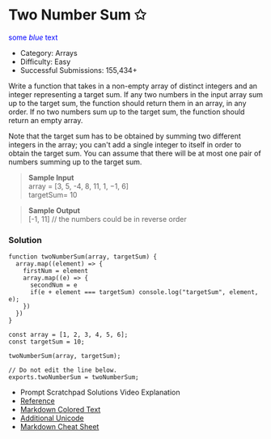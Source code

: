 # Two Number Sum ✩

<span style="color:blue">some *blue* text</span>

- Category: Arrays
- Difficulty: Easy 
- Successful Submissions: 155,434+

Write a function that takes in a non-empty array of distinct integers and an integer representing a
target sum. If any two numbers in the input array sum up to the target sum, the function should
return them in an array, in any order. If no two numbers sum up to the target sum, the function
should return an empty array.

Note that the target sum has to be obtained by summing two different integers in the array; you
can't add a single integer to itself in order to obtain the target sum.
You can assume that there will be at most one pair of numbers summing up to the target sum.

>**Sample Input**
><br/>array = [3, 5, -4, 8, 11, 1, −1, 6]
><br/>targetSum= 10

>**Sample Output**
<br/>[-1, 11] // the numbers could be in reverse order

### Solution

```
function twoNumberSum(array, targetSum) {
  array.map((element) => {
    firstNum = element
    array.map((e) => {
      secondNum = e
      if(e + element === targetSum) console.log("targetSum", element, e);
    })
  })
}

const array = [1, 2, 3, 4, 5, 6];
const targetSum = 10;

twoNumberSum(array, targetSum);

// Do not edit the line below.
exports.twoNumberSum = twoNumberSum;
```

- Prompt Scratchpad Solutions Video Explanation
- [Reference](https://www.algoexpert.io/questions/two-number-sum)
- [Markdown Colored Text](https://stackoverflow.com/questions/23904274/is-there-a-way-to-get-colored-text-in-githubflavored-markdown)
- [Additional Unicode](https://apps.timwhitlock.info/emoji/tables/unicode)
- [Markdown Cheat Sheet](https://support.squarespace.com/hc/en-us/articles/206543587-Markdown-cheat-sheet)
